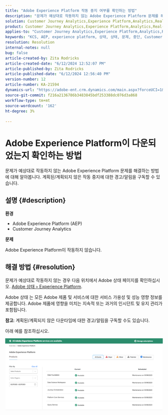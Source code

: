 ```yaml
---
title: "Adobe Experience Platform 작동 중지 여부를 확인하는 방법"
description: "문제가 예상대로 작동하지 않는 Adobe Experience Platform 문제를 해결하는 방법에 대해 알아봅니다. 계획된/계획되지 않은 다운에 대한 경고/알림 구독"
solution: Customer Journey Analytics,Experience Platform,Analytics,Real-Time Customer Data Platform
product: Customer Journey Analytics,Experience Platform,Analytics,Real-Time Customer Data Platform
applies-to: "Customer Journey Analytics,Experience Platform,Analytics,Real-Time Customer Data Platform"
keywords: "KCS, AEP, experience platform, 상태, 상태, 문제, 중단, Customer Journey Analytics, experience platform down"
resolution: Resolution
internal-notes: null
bug: false
article-created-by: Zita Rodricks
article-created-date: "6/12/2024 12:52:07 PM"
article-published-by: Zita Rodricks
article-published-date: "6/12/2024 12:56:40 PM"
version-number: 12
article-number: KA-21594
dynamics-url: "https://adobe-ent.crm.dynamics.com/main.aspx?forceUCI=1&pagetype=entityrecord&etn=knowledgearticle&id=9ea15e8e-ba28-ef11-840b-000d3a372703"
source-git-commit: f216a2136786b3483845bdf253388dc076d3a868
workflow-type: tm+mt
source-wordcount: '162'
ht-degree: 3%

---
```


# Adobe Experience Platform이 다운되었는지 확인하는 방법


문제가 예상대로 작동하지 않는 Adobe Experience Platform 문제를 해결하는 방법에 대해 알아봅니다. 계획된/계획되지 않은 작동 중지에 대한 경고/알림을 구독할 수 있습니다.

## 설명 {#description}


<b>환경</b>

- Adobe Experience Platform (AEP)
- Customer Journey Analytics


<b>문제</b>

Adobe Experience Platform이 작동하지 않습니다.


## 해결 방법 {#resolution}


문제가 예상대로 작동하지 않는 경우 다음 위치에서 Adobe 상태 페이지를 확인하십시오. [Adobe 상태 `>`  Experience Platform](https://status.adobe.com/cloud/experience_platform#/).

Adobe 상태 는 모든 Adobe 제품 및 서비스에 대한 서비스 가용성 및 성능 영향 정보를 제공합니다. Adobe 제품에 영향을 미치는 지속적 또는 과거의 인시던트 및 유지 관리가 포함됩니다.

<b>참고</b>: 계획된/계획되지 않은 다운타임에 대한 경고/알림을 구독할 수도 있습니다.

아래 예를 참조하십시오.

![](assets/dc4ebf6a-94b6-ed11-83fe-6045bd006a22.png)
